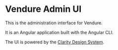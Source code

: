 # Vendure Admin UI

This is the administration interface for Vendure.

It is an Angular application built with the Angular CLI.

The UI is powered by the [Clarity Design System](https://vmware.github.io/clarity/).
